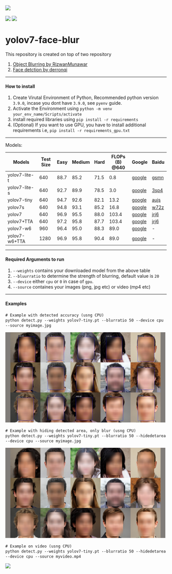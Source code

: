 <img src="https://pjreddie.com/media/image/yologo_2.png" width="100"/>

<img src="https://img.shields.io/badge/python-3.9.0-blue.svg"> <img src="https://img.shields.io/badge/license-MIT-blue.svg">

# yolov7-face-blur

This repository is created on top of two repository
1. [Object Blurring by RizwanMunawar](https://github.com/RizwanMunawar/yolov7-object-blurring)
2. [Face detction by derronqi](https://github.com/derronqi/yolov7-face)

____

#### How to install
1. Create Virutal Environment of Python, Recommended python version `3.9.0`, incase you dont have `3.9.0`, see `pyenv` guide.
2. Activate the Environment using `python -m venv your_env_name/Scripts/activate`
3. install required libraries using `pip install -r requirements`
4. (Optional) If you want to use GPU, you have to install additional requirements i.e, `pip install -r requirements_gpu.txt` 
_____

Models:

| Models           |  Test Size | Easy  | Medium | Hard  | FLOPs (B) @640 | Google | Baidu |
| -----------------| ---------- | ----- | ------ | ----- | -------------- | ------ | ----- |
| yolov7-lite-t    | 640        | 88.7  | 85.2   | 71.5  |  0.8           | [google](https://drive.google.com/file/d/1HNXd9EdS-BJ4dk7t1xJDFfr1JIHjd5yb/view?usp=sharing) | [gsmn](https://pan.baidu.com/s/1oxlJVveUgHUQs4UiR26aCw) |
| yolov7-lite-s    | 640        | 92.7  | 89.9   | 78.5  |  3.0           | [google](https://drive.google.com/file/d/1MIC5vD4zqRLF_uEZHzjW_f-G3TsfaOAf/view?usp=sharing) | [3sp4](https://pan.baidu.com/s/1f_DD1gZ1AUGLFKHoPNq10Q) |
| yolov7-tiny      | 640        | 94.7  | 92.6   | 82.1  |  13.2          | [google](https://drive.google.com/file/d/1Mona-I4PclJr5mjX1qb8dgDeMpYyBcwM/view?usp=sharing) | [aujs](https://pan.baidu.com/s/1IzHLQc2RbPyuDgEqgY8hUg) |
| yolov7s          | 640        | 94.8  | 93.1   | 85.2  |  16.8          | [google](https://drive.google.com/file/d/1_ZjnNF_JKHVlq41EgEqMoGE2TtQ3SYmZ/view?usp=sharing) | [w72z](https://pan.baidu.com/s/1fZfZTH7qSdN-0zTk5iCcnA) |
| yolov7           | 640        | 96.9  | 95.5   | 88.0  |  103.4         | [google](https://drive.google.com/file/d/1oIaGXFd4goyBvB1mYDK24GLof53H9ZYo/view?usp=sharing) | [jrj6](https://pan.baidu.com/s/1PiEnSaogvjkNvRLHctBz9A) |
| yolov7+TTA       | 640        | 97.2  | 95.8   | 87.7  |  103.4         | [google](https://drive.google.com/file/d/1oIaGXFd4goyBvB1mYDK24GLof53H9ZYo/view?usp=sharing) | [jrj6](https://pan.baidu.com/s/1PiEnSaogvjkNvRLHctBz9A) |
| yolov7-w6        | 960        | 96.4  | 95.0   | 88.3  |  89.0          | [google](https://drive.google.com/file/d/1U_kH7Xa_9-2RK2hnyvsyMLKdYB0h4MJS/view?usp=sharing) | - |
| yolov7-w6+TTA    | 1280       | 96.9  | 95.8   | 90.4  |  89.0          | [google](https://drive.google.com/file/d/1U_kH7Xa_9-2RK2hnyvsyMLKdYB0h4MJS/view?usp=sharing) | - |

_______

#### Required Arguments to run

1. `--weights` contains your downloaded model from the above table
2. `--bluurratio` to determine the strength of blurring, default value is `20`
3. `--device` either `cpu` or `0` in case of `gpu`.
4. `--source` containes your images (png, jpg etc) or video (mp4 etc)

______

#### Examples
    # Example with detected accuracy (usng CPU)
    python detect.py --weights yolov7-tiny.pt --blurratio 50 --device cpu --source myimage.jpg

<img src="https://github.com/FareedKhan-dev/yolov7-face-blur/blob/master/example-1.jpg" width="500"/>
    
    # Example with hiding detected area, only blur (usng CPU)
    python detect.py --weights yolov7-tiny.pt --blurratio 50 --hidedetarea --device cpu --source myimage.jpg

<img src="https://github.com/FareedKhan-dev/yolov7-face-blur/blob/master/example-2.jpg" width="500"/>

    # Example on video (usng CPU)
    python detect.py --weights yolov7-tiny.pt --blurratio 50 --hidedetarea --device cpu --source myvideo.mp4
    
<img src="https://github.com/FareedKhan-dev/yolov7-face-blur/blob/master/example-3.gif" width="500"/>
